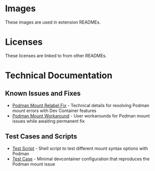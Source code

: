 # Images

These images are used in extension READMEs.

# Licenses

These licenses are linked to from other READMEs.

# Technical Documentation

## Known Issues and Fixes

- [Podman Mount Relabel Fix](podman-mount-relabel-fix.md) - Technical details for resolving Podman mount errors with Dev Container features
- [Podman Mount Workaround](podman-mount-workaround.md) - User workarounds for Podman mount issues while awaiting permanent fix

## Test Cases and Scripts

- [Test Script](test-podman-mount-fix.sh) - Shell script to test different mount syntax options with Podman
- [Test Case](test-podman-issue/) - Minimal devcontainer configuration that reproduces the Podman mount issue